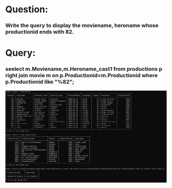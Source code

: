 # Question:
### Write the query to display the moviename, heroname whose productionid ends with 82.
# Query:
### seelect m.Moviename,m.Heroname_cast1 from productions p right join movie m on p.Productionid=m.Productionid where p.Productionid like "%82";</br>
![Alt Text](https://github.com/P99003664/MySQL/blob/main/Day1/AQImages/aq3.png)<br />

